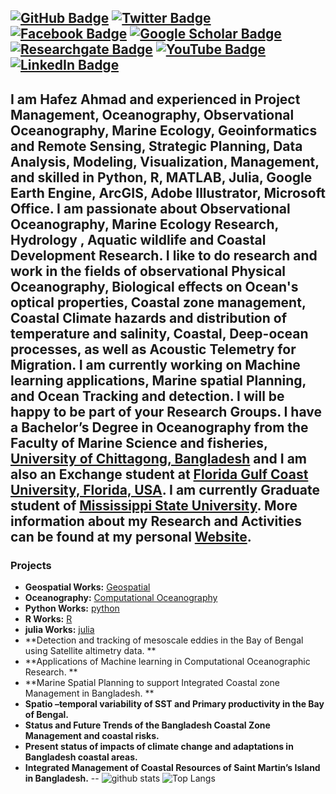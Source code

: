 [![GitHub Badge](https://img.shields.io/github/followers/hafez-ahmad?style=social)](https://github.com/hafez-ahmad)
[![Twitter Badge](https://img.shields.io/twitter/follow/hafezahmad100?style=social)](https://twitter.com/hafezahmad100)
[![Facebook Badge](https://img.shields.io/badge/My-facebook-blue)](https://www.facebook.com/hafez.ahmad100)
[![Google Scholar Badge](https://img.shields.io/badge/Google-Scholar-lightgrey)](https://scholar.google.com/citations?user=ToH-NhkAAAAJ&hl=en)
[![Researchgate Badge](https://img.shields.io/badge/My-facebook-blue)](https://www.researchgate.net/profile/Hafez_Ahmad)
[![YouTube Badge](https://img.shields.io/badge/My-Researchgate-darkblue)](https://www.youtube.com/channel/UCP6C786NzqGcLRVvUj7Rbpw?view_as=subscriber)
[![LinkedIn Badge](https://img.shields.io/badge/My-LinkedIn-blue)](https://www.linkedin.com/in/hafez-ahmad-37a49b102/)
--
I am Hafez Ahmad and experienced in Project Management, Oceanography, Observational Oceanography, Marine Ecology, Geoinformatics and Remote Sensing, Strategic Planning, Data Analysis, Modeling, Visualization, Management, and skilled in Python, R, MATLAB, Julia, Google Earth Engine, ArcGIS, Adobe Illustrator, Microsoft Office. I am passionate about Observational Oceanography, Marine Ecology Research, Hydrology , Aquatic wildlife and Coastal Development Research. I like to do research and work in the fields of observational Physical Oceanography, Biological effects on Ocean's optical properties, Coastal zone management, Coastal Climate hazards and distribution of temperature and salinity, Coastal, Deep-ocean processes, as well as Acoustic Telemetry for Migration. I am currently working on Machine learning applications, Marine spatial Planning, and Ocean Tracking and detection. I will be happy to be part of your Research Groups. I have a Bachelor’s Degree in Oceanography from the Faculty of Marine Science and fisheries, [University of Chittagong, Bangladesh](https://cu.ac.bd/) and I am also an Exchange student at [Florida Gulf Coast University, Florida, USA](https://www.fgcu.edu/). I am currently Graduate student of [**Mississippi State University**](https://www.msstate.edu/). More information about my Research and Activities can be found at my personal [Website](https://hafez-ahmad.github.io/HafezAhmadOceanographer.github.io/).
--
###  Projects
- **Geospatial Works:** [Geospatial](https://github.com/hafez-ahmad/Digital_elevation_data_analysis_With_python_R) 
- **Oceanography:** [Computational Oceanography](https://github.com/hafez-ahmad/Oceanography)
- **Python Works:** [python](https://github.com/hafez-ahmad/python-2.7-code-for-oceanography) 
- **R Works:** [R](https://github.com/hafez-ahmad/R) 
- **julia Works:** [julia](https://github.com/hafez-ahmad/Julia_for_Computational_Oceanography) 
- **Detection and tracking of mesoscale eddies in the Bay of Bengal using Satellite altimetry data. ** 
- **Applications of Machine learning in Computational Oceanographic Research. **
- **Marine Spatial Planning to support Integrated Coastal zone Management in Bangladesh. **
- **Spatio –temporal variability of SST and Primary productivity in the Bay of Bengal.**
- **Status and Future Trends of the Bangladesh Coastal Zone Management and coastal risks.**
- **Present status of impacts of climate change and adaptations in Bangladesh coastal areas.**
- **Integrated Management of Coastal Resources of Saint Martin’s Island in Bangladesh.**
--
![github stats](https://github-readme-stats.vercel.app/api?username=hafez-ahmad&show_icons=true)
![Top Langs](https://github-readme-stats.vercel.app/api/top-langs/?username=hafez-ahmad&hide=javascript,go,html)
<!-- ![Top Langs](https://github-readme-stats.vercel.app/api/top-langs/?username=hafez-ahmad&hide_langs_below=10) -->
